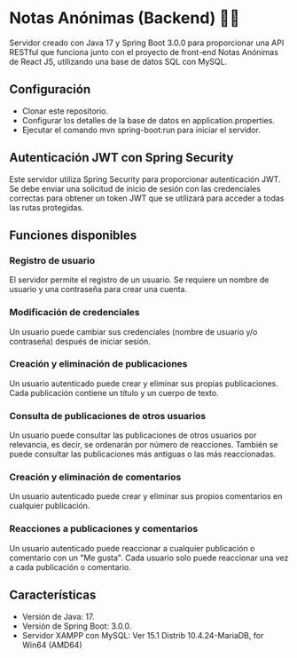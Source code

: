 # Notas Anónimas (Backend) :bust_in_silhouette::speech_balloon:
Servidor creado con Java 17 y Spring Boot 3.0.0 para proporcionar una API RESTful que funciona junto con el proyecto de front-end Notas Anónimas de React JS, utilizando una base de datos SQL con MySQL.

## Configuración
- Clonar este repositorio.
- Configurar los detalles de la base de datos en application.properties.
- Ejecutar el comando mvn spring-boot:run para iniciar el servidor.

## Autenticación JWT con Spring Security
Este servidor utiliza Spring Security para proporcionar autenticación JWT. Se debe enviar una solicitud de inicio de sesión con las credenciales correctas para obtener un token JWT que se utilizará para acceder a todas las rutas protegidas.

## Funciones disponibles
### Registro de usuario
El servidor permite el registro de un usuario. Se requiere un nombre de usuario y una contraseña para crear una cuenta.

### Modificación de credenciales
Un usuario puede cambiar sus credenciales (nombre de usuario y/o contraseña) después de iniciar sesión.

### Creación y eliminación de publicaciones
Un usuario autenticado puede crear y eliminar sus propias publicaciones. Cada publicación contiene un título y un cuerpo de texto.

### Consulta de publicaciones de otros usuarios
Un usuario puede consultar las publicaciones de otros usuarios por relevancia, es decir, se ordenarán por número de reacciones. También se puede consultar las publicaciones más antiguas o las más reaccionadas.

### Creación y eliminación de comentarios
Un usuario autenticado puede crear y eliminar sus propios comentarios en cualquier publicación.

### Reacciones a publicaciones y comentarios
Un usuario autenticado puede reaccionar a cualquier publicación o comentario con un "Me gusta". Cada usuario solo puede reaccionar una vez a cada publicación o comentario.

## Características
- Versión de Java: 17.
- Versión de Spring Boot: 3.0.0.
- Servidor XAMPP con MySQL: Ver 15.1 Distrib 10.4.24-MariaDB, for Win64 (AMD64)
